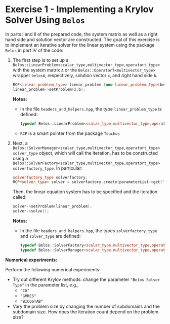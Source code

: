 # Exercise 1 - Implementing a Krylov Solver Using `Belos`

In parts I and II of the prepared code, the system matrix as well as a right hand side and solution vector are constructed. The goal of this exercise is to implement an iterative solver for the linear system using the package `Belos` in part IV of the code:

1. The first step is to set up a `Belos::LinearProblem<scalar_type,multivector_type,operatort_type>` with the system matrix `A` or the `Belos::OperatorT<multivector_type>` wrapper `belosA`, respectively, solution vector `x`, and right hand side `b`.

   ```c++
   RCP<linear_problem_type> linear_problem (new linear_problem_type(belosA,x,b));
   linear_problem->setProblem(x,b);
   ```

   **Notes:**

   + In the file `headers_and_helpers.hpp`, the type `linear_problem_type` is defined:

     ```c++
     typedef Belos::LinearProblem<scalar_type,multivector_type,operatort_type> linear_problem_type;
     ```

   + `RCP` is a smart pointer from the package `Teuchos`

2. Next, a `Belos::SolverManager<scalar_type,multivector_type,operatort_type> solver_type` object, which will call the iteration, has to be constructed using a `Belos::SolverFactory<scalar_type,multivector_type,operatort_type> solverfactory_type`. In particular:

   ```c++
   solverfactory_type solverfactory;
   RCP<solver_type> solver = solverfactory.create(parameterList->get("Belos Solver Type","GMRES"),belosList);
   ```

   Then, the linear equation system has to be specified and the iteration called:

   ```c++
   solver->setProblem(linear_problem);
   solver->solve();
   ```

   **Notes:**

   + In the file `headers_and_helpers.hpp`, the types `solverfactory_type`  and `solver_type` are defined:

     ```c++
     typedef Belos::SolverFactory<scalar_type,multivector_type,operatort_type> solverfactory_type;
     typedef Belos::SolverManager<scalar_type,multivector_type,operatort_type> solver_type;
     ```

**Numerical experiments:**

Perform the following numerical experiments:

+ Try out different Krylov methods: change the parameter `"Belos Solver Type"` in the parameter list, e.g.,
  + `"CG"`
  + `"GMRES"`
  + `"BICGSTAB"`
+ Vary the problem size by changing the number of subdomains and the subdomain size. How does the iteration count depend on the problem size?

